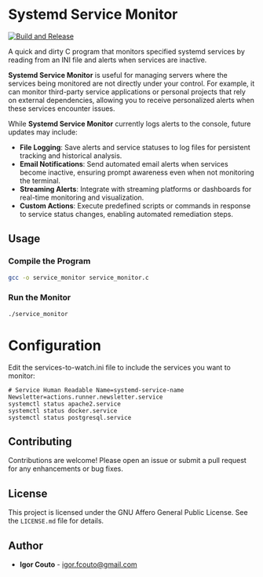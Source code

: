 # Systemd Service Monitor

[![Build and Release](https://github.com/igor-couto/systemd-service-watcher/actions/workflows/release.yml/badge.svg)](https://github.com/igor-couto/systemd-service-watcher/actions/workflows/release.yml)

A quick and dirty C program that monitors specified systemd services by reading from an INI file and alerts when services are inactive.

**Systemd Service Monitor** is useful for managing servers where the services being monitored are not directly under your control. For example, it can monitor third-party service applications or personal projects that rely on external dependencies, allowing you to receive personalized alerts when these services encounter issues.

While **Systemd Service Monitor** currently logs alerts to the console, future updates may include:

- **File Logging**: Save alerts and service statuses to log files for persistent tracking and historical analysis.
- **Email Notifications**: Send automated email alerts when services become inactive, ensuring prompt awareness even when not monitoring the terminal.
- **Streaming Alerts**: Integrate with streaming platforms or dashboards for real-time monitoring and visualization.
- **Custom Actions**: Execute predefined scripts or commands in response to service status changes, enabling automated remediation steps.

## Usage

### Compile the Program
```bash
gcc -o service_monitor service_monitor.c
```
###  Run the Monitor
```bash
./service_monitor
```

# Configuration
Edit the services-to-watch.ini file to include the services you want to monitor:

```
# Service Human Readable Name=systemd-service-name
Newsletter=actions.runner.newsletter.service
systemctl status apache2.service
systemctl status docker.service
systemctl status postgresql.service
```

## Contributing

Contributions are welcome! Please open an issue or submit a pull request for any enhancements or bug fixes.

## License

This project is licensed under the GNU Affero General Public License. See the `LICENSE.md` file for details.

## Author

- **Igor Couto** - [igor.fcouto@gmail.com](mailto:igor.fcouto@gmail.com)
